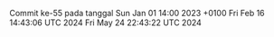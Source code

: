 Commit ke-55 pada tanggal Sun Jan 01 14:00 2023 +0100
Fri Feb 16 14:43:06 UTC 2024
Fri May 24 22:43:22 UTC 2024

